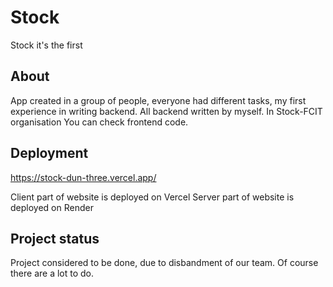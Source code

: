 # Stock

Stock it's the first 

## About

App created in a group of people, everyone had different tasks, my first experience in writing backend. All backend written by myself.
In Stock-FCIT organisation You can check frontend code.

## Deployment

https://stock-dun-three.vercel.app/

Client part of website is deployed on Vercel
Server part of website is deployed on Render

## Project status

Project considered to be done, due to disbandment of our team. Of course there are a lot to do.
